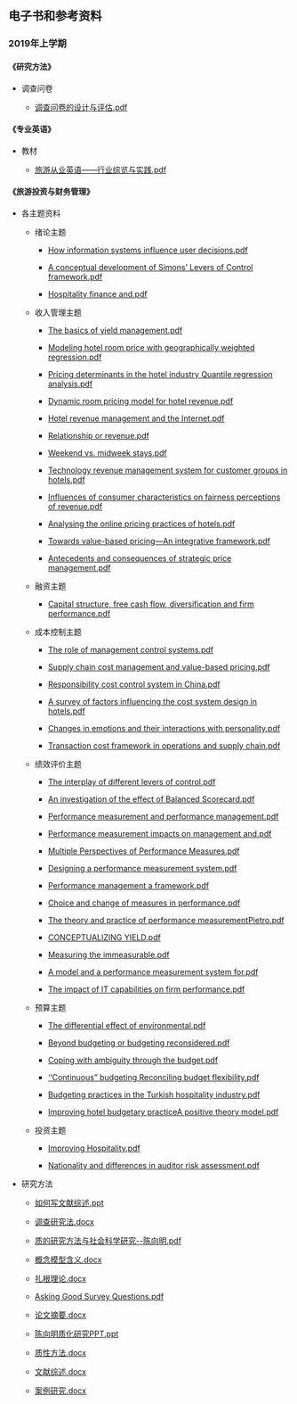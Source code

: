 ## 电子书和参考资料

### 2019年上学期

#### 《研究方法》

- 调查问卷

  - <a href="电子书和参考资料/2019年上学期/研究方法/调查问卷/调查问卷的设计与评估.pdf">调查问卷的设计与评估.pdf</a>

#### 《专业英语》

- 教材

  - <a href="电子书和参考资料/2019年上学期/专业英语/教材/旅游从业英语——行业综览与实践.pdf">旅游从业英语——行业综览与实践.pdf</a>

#### 《旅游投资与财务管理》

- 各主题资料

  - 绪论主题

    - <a href="电子书和参考资料/2019年上学期/旅游投资与财务管理/各主题资料/绪论主题/How information systems influence user decisions.pdf">How information systems influence user decisions.pdf</a>

    - <a href="电子书和参考资料/2019年上学期/旅游投资与财务管理/各主题资料/绪论主题/A conceptual development of Simons’ Levers of Control framework.pdf">A conceptual development of Simons’ Levers of Control framework.pdf</a>

    - <a href="电子书和参考资料/2019年上学期/旅游投资与财务管理/各主题资料/绪论主题/Hospitality finance and.pdf">Hospitality finance and.pdf</a>

  - 收入管理主题

    - <a href="电子书和参考资料/2019年上学期/旅游投资与财务管理/各主题资料/收入管理主题/The basics of yield management.pdf">The basics of yield management.pdf</a>

    - <a href="电子书和参考资料/2019年上学期/旅游投资与财务管理/各主题资料/收入管理主题/Modeling hotel room price with geographically weighted regression.pdf">Modeling hotel room price with geographically weighted regression.pdf</a>

    - <a href="电子书和参考资料/2019年上学期/旅游投资与财务管理/各主题资料/收入管理主题/Pricing determinants in the hotel industry Quantile regression analysis.pdf">Pricing determinants in the hotel industry Quantile regression analysis.pdf</a>

    - <a href="电子书和参考资料/2019年上学期/旅游投资与财务管理/各主题资料/收入管理主题/Dynamic room pricing model for hotel revenue.pdf">Dynamic room pricing model for hotel revenue.pdf</a>

    - <a href="电子书和参考资料/2019年上学期/旅游投资与财务管理/各主题资料/收入管理主题/Hotel revenue management and the Internet.pdf">Hotel revenue management and the Internet.pdf</a>

    - <a href="电子书和参考资料/2019年上学期/旅游投资与财务管理/各主题资料/收入管理主题/Relationship or revenue.pdf">Relationship or revenue.pdf</a>

    - <a href="电子书和参考资料/2019年上学期/旅游投资与财务管理/各主题资料/收入管理主题/Weekend vs. midweek stays.pdf">Weekend vs. midweek stays.pdf</a>

    - <a href="电子书和参考资料/2019年上学期/旅游投资与财务管理/各主题资料/收入管理主题/Technology revenue management system for customer groups in hotels.pdf">Technology revenue management system for customer groups in hotels.pdf</a>

    - <a href="电子书和参考资料/2019年上学期/旅游投资与财务管理/各主题资料/收入管理主题/Influences of consumer characteristics on fairness perceptions of revenue.pdf">Influences of consumer characteristics on fairness perceptions of revenue.pdf</a>

    - <a href="电子书和参考资料/2019年上学期/旅游投资与财务管理/各主题资料/收入管理主题/Analysing the online pricing practices of hotels.pdf">Analysing the online pricing practices of hotels.pdf</a>

    - <a href="电子书和参考资料/2019年上学期/旅游投资与财务管理/各主题资料/收入管理主题/Towards value-based pricing—An integrative framework.pdf">Towards value-based pricing—An integrative framework.pdf</a>

    - <a href="电子书和参考资料/2019年上学期/旅游投资与财务管理/各主题资料/收入管理主题/Antecedents and consequences of strategic price management.pdf">Antecedents and consequences of strategic price management.pdf</a>

  - 融资主题

    - <a href="电子书和参考资料/2019年上学期/旅游投资与财务管理/各主题资料/融资主题/Capital structure, free cash flow, diversification and firm performance.pdf">Capital structure, free cash flow, diversification and firm performance.pdf</a>

  - 成本控制主题

    - <a href="电子书和参考资料/2019年上学期/旅游投资与财务管理/各主题资料/成本控制主题/The role of management control systems.pdf">The role of management control systems.pdf</a>

    - <a href="电子书和参考资料/2019年上学期/旅游投资与财务管理/各主题资料/成本控制主题/Supply chain cost management and value-based pricing.pdf">Supply chain cost management and value-based pricing.pdf</a>

    - <a href="电子书和参考资料/2019年上学期/旅游投资与财务管理/各主题资料/成本控制主题/Responsibility cost control system in China.pdf">Responsibility cost control system in China.pdf</a>

    - <a href="电子书和参考资料/2019年上学期/旅游投资与财务管理/各主题资料/成本控制主题/A survey of factors influencing the cost system design in hotels.pdf">A survey of factors influencing the cost system design in hotels.pdf</a>

    - <a href="电子书和参考资料/2019年上学期/旅游投资与财务管理/各主题资料/成本控制主题/Changes in emotions and their interactions with personality.pdf">Changes in emotions and their interactions with personality.pdf</a>

    - <a href="电子书和参考资料/2019年上学期/旅游投资与财务管理/各主题资料/成本控制主题/Transaction cost framework in operations and supply chain.pdf">Transaction cost framework in operations and supply chain.pdf</a>

  - 绩效评价主题

    - <a href="电子书和参考资料/2019年上学期/旅游投资与财务管理/各主题资料/绩效评价主题/The interplay of different levers of control.pdf">The interplay of different levers of control.pdf</a>

    - <a href="电子书和参考资料/2019年上学期/旅游投资与财务管理/各主题资料/绩效评价主题/An investigation of the effect of Balanced Scorecard.pdf">An investigation of the effect of Balanced Scorecard.pdf</a>

    - <a href="电子书和参考资料/2019年上学期/旅游投资与财务管理/各主题资料/绩效评价主题/Performance measurement and performance management.pdf">Performance measurement and performance management.pdf</a>

    - <a href="电子书和参考资料/2019年上学期/旅游投资与财务管理/各主题资料/绩效评价主题/Performance measurement impacts on management and.pdf">Performance measurement impacts on management and.pdf</a>

    - <a href="电子书和参考资料/2019年上学期/旅游投资与财务管理/各主题资料/绩效评价主题/Multiple Perspectives of Performance Measures.pdf">Multiple Perspectives of Performance Measures.pdf</a>

    - <a href="电子书和参考资料/2019年上学期/旅游投资与财务管理/各主题资料/绩效评价主题/Designing a performance measurement system.pdf">Designing a performance measurement system.pdf</a>

    - <a href="电子书和参考资料/2019年上学期/旅游投资与财务管理/各主题资料/绩效评价主题/Performance management a framework.pdf">Performance management a framework.pdf</a>

    - <a href="电子书和参考资料/2019年上学期/旅游投资与财务管理/各主题资料/绩效评价主题/Choice and change of measures in performance.pdf">Choice and change of measures in performance.pdf</a>

    - <a href="电子书和参考资料/2019年上学期/旅游投资与财务管理/各主题资料/绩效评价主题/The theory and practice of performance measurementPietro.pdf">The theory and practice of performance measurementPietro.pdf</a>

    - <a href="电子书和参考资料/2019年上学期/旅游投资与财务管理/各主题资料/绩效评价主题/CONCEPTUALIZING YIELD.pdf">CONCEPTUALIZING YIELD.pdf</a>

    - <a href="电子书和参考资料/2019年上学期/旅游投资与财务管理/各主题资料/绩效评价主题/Measuring the immeasurable.pdf">Measuring the immeasurable.pdf</a>

    - <a href="电子书和参考资料/2019年上学期/旅游投资与财务管理/各主题资料/绩效评价主题/A model and a performance measurement system for.pdf">A model and a performance measurement system for.pdf</a>

    - <a href="电子书和参考资料/2019年上学期/旅游投资与财务管理/各主题资料/绩效评价主题/The impact of IT capabilities on firm performance.pdf">The impact of IT capabilities on firm performance.pdf</a>

  - 预算主题

    - <a href="电子书和参考资料/2019年上学期/旅游投资与财务管理/各主题资料/预算主题/The differential effect of environmental.pdf">The differential effect of environmental.pdf</a>

    - <a href="电子书和参考资料/2019年上学期/旅游投资与财务管理/各主题资料/预算主题/Beyond budgeting or budgeting reconsidered.pdf">Beyond budgeting or budgeting reconsidered.pdf</a>

    - <a href="电子书和参考资料/2019年上学期/旅游投资与财务管理/各主题资料/预算主题/Coping with ambiguity through the budget.pdf">Coping with ambiguity through the budget.pdf</a>

    - <a href="电子书和参考资料/2019年上学期/旅游投资与财务管理/各主题资料/预算主题/‘‘Continuous” budgeting Reconciling budget flexibility.pdf">‘‘Continuous” budgeting Reconciling budget flexibility.pdf</a>

    - <a href="电子书和参考资料/2019年上学期/旅游投资与财务管理/各主题资料/预算主题/Budgeting practices in the Turkish hospitality industry.pdf">Budgeting practices in the Turkish hospitality industry.pdf</a>

    - <a href="电子书和参考资料/2019年上学期/旅游投资与财务管理/各主题资料/预算主题/Improving hotel budgetary practiceA positive theory model.pdf">Improving hotel budgetary practiceA positive theory model.pdf</a>

  - 投资主题

    - <a href="电子书和参考资料/2019年上学期/旅游投资与财务管理/各主题资料/投资主题/Improving Hospitality.pdf">Improving Hospitality.pdf</a>

    - <a href="电子书和参考资料/2019年上学期/旅游投资与财务管理/各主题资料/投资主题/Nationality and differences in auditor risk assessment.pdf">Nationality and differences in auditor risk assessment.pdf</a>

- 研究方法

  - <a href="电子书和参考资料/2019年上学期/旅游投资与财务管理/研究方法/如何写文献综述.ppt">如何写文献综述.ppt</a>

  - <a href="电子书和参考资料/2019年上学期/旅游投资与财务管理/研究方法/调查研究法.docx">调查研究法.docx</a>

  - <a href="电子书和参考资料/2019年上学期/旅游投资与财务管理/研究方法/质的研究方法与社会科学研究--陈向明.pdf">质的研究方法与社会科学研究--陈向明.pdf</a>

  - <a href="电子书和参考资料/2019年上学期/旅游投资与财务管理/研究方法/概念模型含义.docx">概念模型含义.docx</a>

  - <a href="电子书和参考资料/2019年上学期/旅游投资与财务管理/研究方法/扎根理论.docx">扎根理论.docx</a>

  - <a href="电子书和参考资料/2019年上学期/旅游投资与财务管理/研究方法/Asking Good Survey Questions.pdf">Asking Good Survey Questions.pdf</a>

  - <a href="电子书和参考资料/2019年上学期/旅游投资与财务管理/研究方法/论文摘要.docx">论文摘要.docx</a>

  - <a href="电子书和参考资料/2019年上学期/旅游投资与财务管理/研究方法/陈向明质化研究PPT.ppt">陈向明质化研究PPT.ppt</a>

  - <a href="电子书和参考资料/2019年上学期/旅游投资与财务管理/研究方法/质性方法.docx">质性方法.docx</a>

  - <a href="电子书和参考资料/2019年上学期/旅游投资与财务管理/研究方法/文献综述.docx">文献综述.docx</a>

  - <a href="电子书和参考资料/2019年上学期/旅游投资与财务管理/研究方法/案例研究.docx">案例研究.docx</a>

